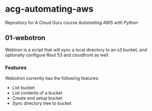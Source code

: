 # acg-automating-aws

Repository for A Cloud Guru course *Automating AWS with Python*

## 01-webotron

Webtron is a script that will sync a local directory to an s3 bucket, and optionally configure Rout 53 and cloudfront as well. 

### Features

Webotron currently has the following features:

- List bucket
- List contents of a bucket
- Create and setup bucket
- Sync directory tree to bucket